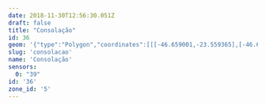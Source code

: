 ```yaml
---
date: 2018-11-30T12:56:30.051Z
draft: false
title: "Consolação"
id: 36
geom: '{"type":"Polygon","coordinates":[[[-46.659001,-23.559365],[-46.655675,-23.555088],[-46.650386,-23.552304],[-46.647791,-23.551461],[-46.647724,-23.551393],[-46.647254,-23.551604],[-46.647138,-23.551326],[-46.646948,-23.551085],[-46.646513,-23.550855],[-46.646682,-23.550198],[-46.646776,-23.550088],[-46.647256,-23.548774],[-46.647843,-23.547732],[-46.648018,-23.547079],[-46.647857,-23.541837],[-46.647909,-23.541797],[-46.655854,-23.541576],[-46.658397,-23.540724],[-46.661483,-23.538916],[-46.66361,-23.537016],[-46.663951,-23.537998],[-46.664072,-23.539287],[-46.664247,-23.53998],[-46.666288,-23.544749],[-46.666595,-23.544967],[-46.667905,-23.54529],[-46.669116,-23.54579],[-46.670589,-23.546613],[-46.672042,-23.547742],[-46.672511,-23.548009],[-46.673269,-23.548236],[-46.673953,-23.548295],[-46.67584,-23.552168],[-46.669914,-23.554603],[-46.665723,-23.556425],[-46.665511,-23.556438],[-46.665114,-23.556578],[-46.664556,-23.556637],[-46.664126,-23.556536],[-46.663869,-23.556546],[-46.663472,-23.556249],[-46.663012,-23.556043],[-46.662824,-23.556063],[-46.659001,-23.559365]]]}'
slug: 'consolacao'
name: 'Consolação'
sensors:
  0: "39"
id: '36'
zone_id: '5'
---
```

		